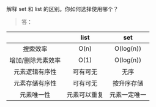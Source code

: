 解释 set 和 list 的区别。你如何选择使用哪个？

> 答：

||list|set|
|:-:|:-:|:-:|
|搜索效率|O(n)|O(log(n))|
|增加/删除元素效率|O(1)|O(log(n))|
|元素逻辑有序性|可有可无|无序|
|元素存储有序性|可有可无|按升序存储|
|元素唯一性|元素可以重复|元素一定唯一|
